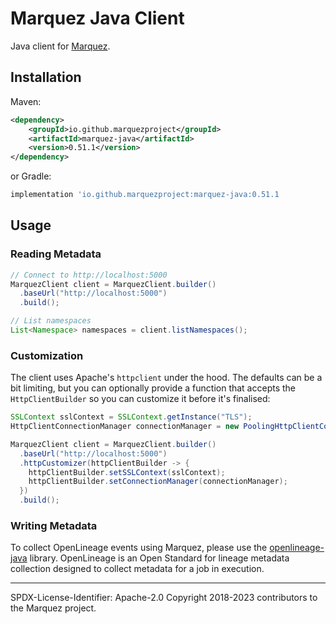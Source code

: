 # Marquez Java Client

Java client for [Marquez](https://github.com/MarquezProject/marquez).

## Installation

Maven:

```xml
<dependency>
    <groupId>io.github.marquezproject</groupId>
    <artifactId>marquez-java</artifactId>
    <version>0.51.1</version>
</dependency>
```

or Gradle:

```groovy
implementation 'io.github.marquezproject:marquez-java:0.51.1
```

## Usage

### Reading Metadata
```java
// Connect to http://localhost:5000
MarquezClient client = MarquezClient.builder()
  .baseUrl("http://localhost:5000")
  .build();

// List namespaces
List<Namespace> namespaces = client.listNamespaces();
```

### Customization

The client uses Apache's `httpclient` under the hood. The defaults can be a bit limiting, but you can optionally provide a function that accepts the `HttpClientBuilder` so you can customize it before it's finalised:

```java
SSLContext sslContext = SSLContext.getInstance("TLS");
HttpClientConnectionManager connectionManager = new PoolingHttpClientConnectionManager(...);

MarquezClient client = MarquezClient.builder()
  .baseUrl("http://localhost:5000")
  .httpCustomizer(httpClientBuilder -> {
    httpClientBuilder.setSSLContext(sslContext);
    httpClientBuilder.setConnectionManager(connectionManager);
  })
  .build();
```

### Writing Metadata
To collect OpenLineage events using Marquez, please use the [openlineage-java](https://search.maven.org/artifact/io.openlineage/openlineage-java) library. OpenLineage is an Open Standard for lineage metadata collection designed to collect metadata for a job in execution.

----
SPDX-License-Identifier: Apache-2.0
Copyright 2018-2023 contributors to the Marquez project.
